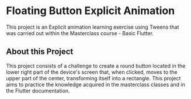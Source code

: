 # Floating Button Explicit Animation

This project is an Explicit animation learning exercise using Tweens that was carried out within the Masterclass course - Basic Flutter.

## About this Project

This project consists of a challenge to create a round button located in the lower right part of the device's screen that, when clicked, moves to the upper part of the center, transforming itself into a rectangle.
This project aims to practice the knowledge acquired in the masterclass classes and in the Flutter documentation.
